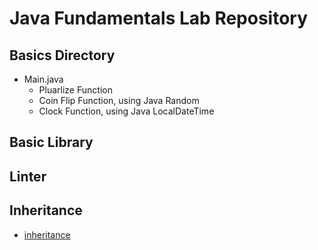 # Java Fundamentals Lab Repository

## Basics Directory
- Main.java
  - Pluarlize Function
  - Coin Flip Function, using Java Random
  - Clock Function, using Java LocalDateTime

## Basic Library

## Linter

## Inheritance
  - [inheritance](./inheritance/README.md)
